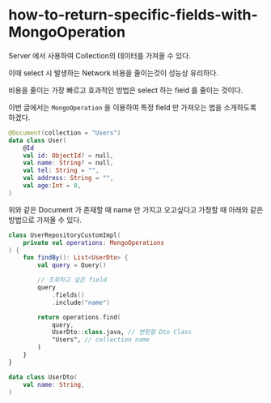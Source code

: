 # how-to-return-specific-fields-with-MongoOperation

Server 에서 사용하여 Collection의 데이터를 가져올 수 있다.

이때 select 시 발생하는 Network 비용을 줄이는것이 성능상 유리하다.

비용을 줄이는 가장 빠르고 효과적인 방법은 select 하는 field 를 줄이는 것이다.

이번 글에서는 `MongoOperation` 을 이용하여 특정 field 만 가져오는 법을 소개하도록 하겠다.

```kotlin
@Document(collection = "Users")
data class User(
    @Id
    val id: ObjectId? = null,
    val name: String? = null,
	val tel: String = "",
	val address: String = "",
	val age:Int = 0,
)
```

위와 같은 Document 가 존재할 때 name 만 가지고 오고싶다고 가정할 때 아래와 같은 방법으로 가져올 수 있다.

```kotlin
class UserRepositoryCustomImpl(
    private val operations: MongoOperations
) {
    fun findBy(): List<UserDto> {
        val query = Query()

		// 조회하고 싶은 field
        query
            .fields()
            .include("name")

        return operations.find(
            query, 
            UserDto::class.java, // 변환할 Dto Class
            "Users", // collection name
        )
    }
}

data class UserDto(
    val name: String,
)
```